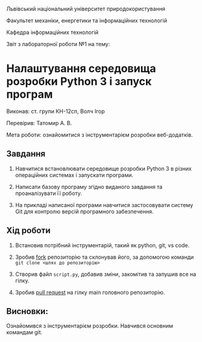 Львівський національний університет природокористування

Факультет механіки, енергетики та інформаційних технологій

Кафедра інформаційних технологій

Звіт з лабораторної роботи №1 на тему:

# Налаштування середовища розробки Python 3 і запуск програм

Виконав: ст. групи КН-12сп, Волч Ігор

Перевірив: Татомир А. В.

Мета роботи: ознайомитися з інструментарієм розробки веб-додатків.

## Завдання
1. Навчитися встановлювати середовище розробки Python 3 в різних операційних системах і запускати програми.

2. Написати базову програму згідно виданого завдання та проаналізувати її роботу.

3. На прикладі написаної програми навчитися застосовувати систему Git для контролю версій програмного забезпечення.


## Хід роботи
1. Встановив потрібний інструментарій, такий як python, git, vs code.

2. Зробив [fork](https://github.com/stargeri4/oop-2022-kn.git) репозиторію та склонував його, за допомогою команди `git clone <шлях до репозиторію>`

3. Створив файл `script.py`, добавив зміни, закомітив та запушив все на гілку.

4. Зробив [pull request](https://github.com/tatomyr/oop-2022-kn/pull/3) на гілку main головного репозиторію.

## Висновки:
Ознайомився з інструментарієм розробки.
Навчився основним командам git.
